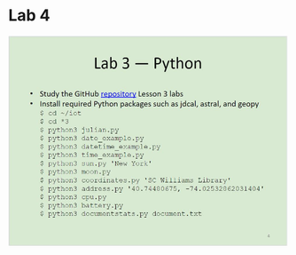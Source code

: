 # Lab 4

![instructions](https://github.com/jshepitka/cpe322/blob/main/Labs/Lab%203/Lab3InstructionsScreenshot.JPG)
